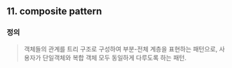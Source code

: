 ## 11. composite pattern

### 정의
> 객체들의 관계를 트리 구조로 구성하여 부분-전체 계층을 표현하는 패턴으로, 사용자가 단일객체와 복합 객체 모두 동일하게 다루도록 하는 패턴.
